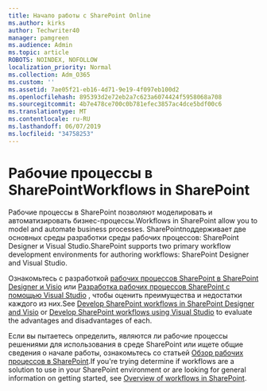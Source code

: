 ```yaml
---
title: Начало работы с SharePoint Online
ms.author: kirks
author: Techwriter40
manager: pamgreen
ms.audience: Admin
ms.topic: article
ROBOTS: NOINDEX, NOFOLLOW
localization_priority: Normal
ms.collection: Adm_O365
ms.custom: ''
ms.assetid: 7ae05f21-eb16-4d71-9e19-4f097eb100d2
ms.openlocfilehash: 895393d2e72eb2a7c623a6074424f5958068a708
ms.sourcegitcommit: 4b7e478ce700c0b781efec3857ac4dce5bdf00c6
ms.translationtype: MT
ms.contentlocale: ru-RU
ms.lasthandoff: 06/07/2019
ms.locfileid: "34758253"
---
```

# <a name="workflows-in-sharepoint"></a><span data-ttu-id="4af99-102">Рабочие процессы в SharePoint</span><span class="sxs-lookup"><span data-stu-id="4af99-102">Workflows in SharePoint</span></span>

<span data-ttu-id="4af99-103">Рабочие процессы в SharePoint позволяют моделировать и автоматизировать бизнес-процессы.</span><span class="sxs-lookup"><span data-stu-id="4af99-103">Workflows in SharePoint allow you to model and automate business processes.</span></span> <span data-ttu-id="4af99-104">SharePointподдерживает две основных среды разработки среды рабочих процессов: SharePoint Designer и Visual Studio.</span><span class="sxs-lookup"><span data-stu-id="4af99-104">SharePoint supports two primary workflow development environments for authoring workflows: SharePoint Designer and Visual Studio.</span></span> 

<span data-ttu-id="4af99-105">Ознакомьтесь с разработкой [рабочих процессов SharePoint в SharePoint Designer и Visio](https://docs.microsoft.com/sharepoint/dev/general-development/develop-sharepoint-workflows-using-visual-studio) или [Разработка рабочих процессов SharePoint с помощью Visual Studio](https://docs.microsoft.com/sharepoint/dev/general-development/develop-sharepoint-workflows-using-visual-studio) , чтобы оценить преимущества и недостатки каждого из них.</span><span class="sxs-lookup"><span data-stu-id="4af99-105">See [Develop SharePoint workflows in SharePoint Designer and Visio](https://docs.microsoft.com/sharepoint/dev/general-development/develop-sharepoint-workflows-using-visual-studio) or [Develop SharePoint workflows using Visual Studio](https://docs.microsoft.com/sharepoint/dev/general-development/develop-sharepoint-workflows-using-visual-studio) to evaluate the advantages and disadvantages of each.</span></span> 

<span data-ttu-id="4af99-106">Если вы пытаетесь определить, являются ли рабочие процессы решениями для использования в среде SharePoint или ищете общие сведения о начале работы, ознакомьтесь со статьей [Обзор рабочих процессов в SharePoint](https://docs.microsoft.com/sharepoint/dev/general-development/get-started-with-workflows-in-sharepoint#overview-of-workflows-in-sharepoint).</span><span class="sxs-lookup"><span data-stu-id="4af99-106">If you're trying determine if workflows are a solution to use in your SharePoint environment or are looking for general information on getting started, see [Overview of workflows in SharePoint](https://docs.microsoft.com/sharepoint/dev/general-development/get-started-with-workflows-in-sharepoint#overview-of-workflows-in-sharepoint).</span></span>